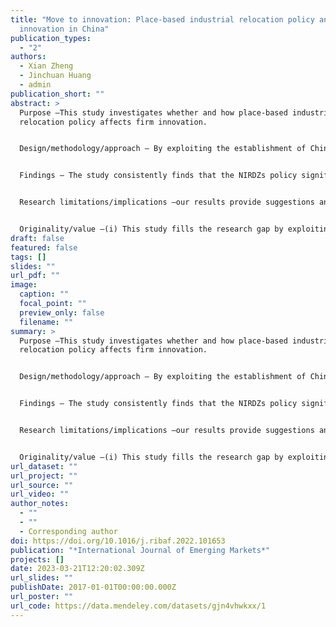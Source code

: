 ```yaml
---
title: "Move to innovation: Place-based industrial relocation policy and firm
  innovation in China"
publication_types:
  - "2"
authors:
  - Xian Zheng
  - Jinchuan Huang
  - admin
publication_short: ""
abstract: >
  Purpose –This study investigates whether and how place-based industrial
  relocation policy affects firm innovation.


  Design/methodology/approach – By exploiting the establishment of China's National Industrial Relocation Demonstration Zones (NIRDZs) as a quasi-natural experiment in a difference-in-differences design, we examine the externalities of industrial policies that support sustainable development and growth from the perspectives of firms' patenting activities.


  Findings – The study consistently finds that the NIRDZs policy significantly boosts local firm innovation, translating into a 60.46 percent increase in the patent applications of treated firms. The estimation results remain robust to a series of alternative specifications. Moreover, heterogeneity analysis suggests that the firms that benefited most were state-owned enterprises, firms with higher productivity, or firms in non-high-tech industries. Further, we find that the NIRDZs policy stimulates firm innovation mainly in the form of utility model patents, followed by designs and invention patents.


  Research limitations/implications –our results provide suggestions and implications for policymakers to improve the efficiency of state-led industrial policies and avoid "government failure" in policy implementation. 


  Originality/value –(i) This study fills the research gap by exploiting quasi-experiments to assess the effectiveness of state-led industrial policies for emerging economies. (ii) Our analysis sheds empirical light on how corporate innovation is motivated and financed by selective and functional industrial policies. (iii) Theoretically, our results rationalize why state-led industrial relocation fuel innovation capabilities of localities from Marshall externalities and competition crowding-out effects.
draft: false
featured: false
tags: []
slides: ""
url_pdf: ""
image:
  caption: ""
  focal_point: ""
  preview_only: false
  filename: ""
summary: >
  Purpose –This study investigates whether and how place-based industrial
  relocation policy affects firm innovation.


  Design/methodology/approach – By exploiting the establishment of China's National Industrial Relocation Demonstration Zones (NIRDZs) as a quasi-natural experiment in a difference-in-differences design, we examine the externalities of industrial policies that support sustainable development and growth from the perspectives of firms' patenting activities.


  Findings – The study consistently finds that the NIRDZs policy significantly boosts local firm innovation, translating into a 60.46 percent increase in the patent applications of treated firms. The estimation results remain robust to a series of alternative specifications. Moreover, heterogeneity analysis suggests that the firms that benefited most were state-owned enterprises, firms with higher productivity, or firms in non-high-tech industries. Further, we find that the NIRDZs policy stimulates firm innovation mainly in the form of utility model patents, followed by designs and invention patents.


  Research limitations/implications –our results provide suggestions and implications for policymakers to improve the efficiency of state-led industrial policies and avoid "government failure" in policy implementation. 


  Originality/value –(i) This study fills the research gap by exploiting quasi-experiments to assess the effectiveness of state-led industrial policies for emerging economies. (ii) Our analysis sheds empirical light on how corporate innovation is motivated and financed by selective and functional industrial policies. (iii) Theoretically, our results rationalize why state-led industrial relocation fuel innovation capabilities of localities from Marshall externalities and competition crowding-out effects.
url_dataset: ""
url_project: ""
url_source: ""
url_video: ""
author_notes:
  - ""
  - ""
  - Corresponding author
doi: https://doi.org/10.1016/j.ribaf.2022.101653
publication: "*International Journal of Emerging Markets*"
projects: []
date: 2023-03-21T12:20:02.309Z
url_slides: ""
publishDate: 2017-01-01T00:00:00.000Z
url_poster: ""
url_code: https://data.mendeley.com/datasets/gjn4vhwkxx/1
---
```

